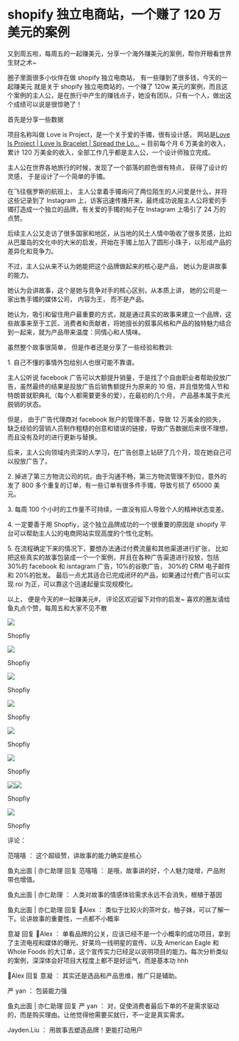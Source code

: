 # shopify 独立电商站，一个赚了 120 万美元的案例

又到周五啦，每周五的一起赚美元，分享一个海外赚美元的案例，帮你开眼看世界生财之术~

圈子里面很多小伙伴在做 shopify 独立电商站， 有一些赚到了很多钱，今天的一起赚美元 就是关于 shopify 独立电商站的，一个赚了 120w 美元的案例，而且这个案例的主人公，是在旅行中产生的赚钱点子，她没有团队，只有一个人，做出这个成绩可以说是很惊艳了！

首先是分享一些数据

项目名称叫做 Love is Project，是一个关于爱的手镯，很有设计感， 网站是[Love Is Project | Love Is Bracelet | Spread the Lo…](https://www.loveisproject.co/) ~ 目前每个月 6 万美金的收入，累计 120 万美金的收入，全部工作几乎都是主人公，一个设计师独立完成。

主人公在世界各地旅行的时候，发现了一个部落的颜色很有特点， 获得了设计的灵感， 于是设计了一个简单的手镯。

在飞往俄罗斯的航班上， 主人公拿着手镯询问了两位陌生的人问爱是什么，并将这些记录到了 Instagram 上，访客迅速传播开来，最终成功说服主人公将爱的手镯打造成一个独立的品牌，有关爱的手镯的帖子在 Instagram 上吸引了 24 万的点赞。

后续主人公又走访了很多国家和地区，从当地的风土人情中吸收了很多灵感，比如从巴厘岛的文化中的大米的启发，开始在手镯上加入了圆形小珠子，以形成产品的差异化和竞争力。

不过，主人公从来不认为她能把这个品牌做起来的核心是产品， 她认为是讲故事的能力。

她认为会讲故事，这个是她与竞争对手的核心区别，从本质上讲， 她的公司是一家出售手镯的媒体公司， 内容为王， 而不是产品。

她认为，吸引和留住用户最重要的方式，就是通过真实的故事来建立一个品牌，这些故事来至于工匠、消费者和贡献者，将她擅长的叙事风格和产品的独特魅力结合到一起来，就为产品带来温度：同情心和人情味。

虽然整个故事很简单， 但是作者还是分享了一些经验和教训:

1\. 自己不懂的事情外包给别人也很可能不靠谱。

主人公听说 facebook 广告可以大额提升销量，于是找了个自由职业者帮助投放广告，虽然最终的结果是投放广告后销售额提升为原来的 10 倍，并且借势情人节和特朗普就职典礼（每个人都需要更多的爱），在最初的几个月， 产品基本属于卖光脱销的状态。

但是， 由于广告代理商对 facebook 账户的管理不善，导致 12 万美金的损失， 缺乏经验的营销人员制作粗糙的创意和错误的链接，导致广告数据后来很不理想，而且没有及时的进行更新与替换。

后来，主人公向领域内资深的人学习，在广告创意上钻研了几个月，现在她自己可以投放广告了。

2\. 掉进了第三方物流公司的坑，由于沟通不畅，第三方物流管理不到位，意外的发了 800 多个重复的订单，有一些订单有很多件手镯，导致亏损了 65000 美元。

3\. 每周 100 个小时的工作量不可持续，一直没有招人导致个人的精神状态变差。

4\. 一定要善于用 Shopfiy，这个独立品牌成功的一个很重要的原因是 shopify 平台可以帮助主人公的电商网站实现高度的个性化定制。

5\. 在流程确定下来的情况下，要想办法通过付费流量和其他渠道进行扩张， 比如把这些真实的故事包装成一个一个案例，并且在各种广告渠道进行投放，包括 30%的 facebook 和 isntagram 广告，10%的谷歌广告， 30%的 CRM 电子邮件和 20%的批发。 最后一点尤其适合已完成闭环的产品，如果通过付费广告可以实现 roi 为正，可以靠这个迅速起量实现规模化。

以上， 便是今天的#一起赚美元#， 评论区欢迎留下对你的启发~ 喜欢的圈友请给鱼丸点个赞，每周五和大家不见不散

![](img/24a703f02ddb473d4c89abd00919e19d.jpg)

Shopfiy

![](img/23dd8671588571f765de02d2b7457587.jpg)

Shopfiy

![](img/e83a784d3538d381979b3d2d196baa55.jpg)

Shopfiy

![](img/741bccd5fe221b7f94a89eea6c4e87af.jpg)

Shopfiy

![](img/5f7a57bbf60768cf08584352918e5a05.jpg)

Shopfiy

![](img/e2429b6d3ee6440a6e55ee8aa11b261e.jpg)

Shopfiy

![](img/b4329125fc2079cdbe459f5680557169.jpg)![](img/714601790c2797318bad696a4156a5b0.jpg)

Shopfiy

![](img/160c9ff36d98744b12bdaa0a96bcc1b7.jpg)

Shopfiy

评论：

范嘻嘻 ： 这个超级赞，讲故事的能力确实是核心

鱼丸出面 | 亦仁助理 回复 范嘻嘻 ： 是哦，故事讲的好，个人魅力陡增，产品附带也增值。

鱼丸出面 | 亦仁助理 ： 人类对故事的情感体验需求永远不会消失，根植于基因

鱼丸出面 | 亦仁助理 回复 🔱Alex ： 类似于比较火的茶叶女，柚子妹，可以了解一下。论讲故事的重要性，一点都不小概率

意凝 回复 🔱Alex ： 单看品牌的公关，应该已经不是一个小概率的成功项目，拿到了主流电视和媒体的曝光、好莱坞一线明星的宣传、以及 American Eagle 和 Whole Foods 的大订单，这个宣传实力已经足以说明项目的能力。每次分析类似的案例，深深体会好项目大程度上都不是好运气，而是基本功 hhh

🔱Alex 回复 意凝 ： 其实还是选品和产品思维，推广只是辅助。

严 yan ： 包装能力强

鱼丸出面 | 亦仁助理 回复 严 yan ： 对，促使消费者最后下单的不是需求驱动的，而是购买理由。让他觉得他需要买就行，不一定是真实需求。

Jayden.Liu ： 用故事去塑造品牌！更能打动用户